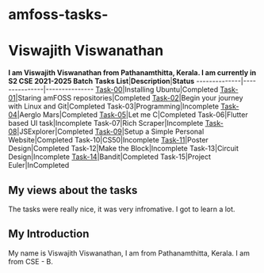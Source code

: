 # amfoss-tasks-
# Viswajith Viswanathan
**I am Viswajith Viswanathan from Pathanamthitta, Kerala. I am currently in S2 CSE 2021-2025 Batch**
**Tasks List**|**Description**|**Status**
--------------|---------------|---------------
[Task-00](https://github.com/Viswajith03/Amfoss-Tasks/tree/main/Task%20-%2000)|Installing Ubuntu|Completed
[Task-01](https://github.com/Viswajith03/Amfoss-Tasks/tree/main/Task%20-%2001)|Staring amFOSS repositories|Completed
[Task-02](https://github.com/Viswajith03/Amfoss-Tasks/tree/main/Task%20-%2002/Coordinates-Location)|Begin your journey with Linux and Git|Completed
Task-03|Programming|Incomplete 
[Task-04](https://github.com/Viswajith03/Amfoss-Tasks/tree/main/Task%20-%2004)|Aerglo Mars|Completed 
[Task-05](https://github.com/Viswajith03/Amfoss-Tasks/tree/main/Task%20-%2005)|Let me C|Completed
Task-06|Flutter based UI task|Incomplete 
Task-07|Rich Scraper|Incomplete 
[Task-08](https://github.com/Viswajith03/Amfoss-Tasks/tree/main/Task%20-%2008)|JSExplorer|Completed
[Task-09](https://github.com/Viswajith03/Amfoss-Tasks/tree/main/Task%20-%2009)|Setup a Simple Personal Website|Completed
Task-10|CS50|Incomplete 
[Task-11](https://github.com/Viswajith03/Amfoss-Tasks/blob/main/Task%20-%2011/Viswajith%20V.pdf)|Poster Design|Completed
Task-12|Make the Block|Incomplete 
Task-13|Circuit Design|Incomplete
[Task-14](https://github.com/Viswajith03/Amfoss-Tasks/tree/main/Task%20-%2014)|Bandit|Completed
Task-15|Project Euler|InCompleted
## My views about the tasks
The tasks were really nice, it was very infromative. I got to learn a lot.
## My Introduction
My name is Viswajith Viswanathan, I am from Pathanamthitta, Kerala. I am from CSE - B.

